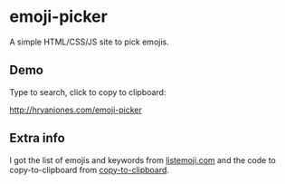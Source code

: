 # emoji-picker

A simple HTML/CSS/JS site to pick emojis.

## Demo

Type to search, click to copy to clipboard:

http://hryanjones.com/emoji-picker

## Extra info

I got the list of emojis and keywords from [listemoji.com](https://listemoji.com/cheat-sheet) and the code to copy-to-clipboard from [copy-to-clipboard](https://github.com/sudodoki/copy-to-clipboard).